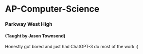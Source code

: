 # AP-Computer-Science
### Parkway West High
#### (Taught by Jason Townsend)
Honestly got bored and just had ChatGPT-3 do most of the work :)
